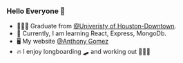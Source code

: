 ### Hello Everyone 👋





- 👨🏻‍🎓 Graduate from [@Univeristy of Houston-Downtown](https://www.uhd.edu/Pages/home.aspx).
- 🧰 Currently, I am learning React, Express, MongoDb.
- 🖥 My website [@Anthony Gomez](https://anthonygomezio.netlify.app/)
- 🔥 I enjoy longboarding 🛹 and working out 🏋🏻‍♀️




